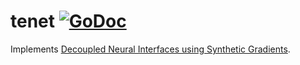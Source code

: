 # tenet [![GoDoc](https://godoc.org/github.com/robertsdionne/tenet?status.svg)](https://godoc.org/github.com/robertsdionne/tenet)

Implements [Decoupled Neural Interfaces using Synthetic Gradients](https://arxiv.org/abs/1608.05343 "Max Jaderberg, Wojciech Marian Czarnecki, Simon Osindero, Oriol Vinyals, Alex Graves, Koray Kavukcuoglu").
